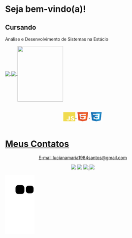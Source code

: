 <h1> Seja bem-vindo(a)! </h1>
<h2> Cursando</h2>
<p> Análise e Desenvolvimento de Sistemas na Estácio </p>


<div>
<a href="https://github.com/luciana-maria">
<img height="180em"   align="center" src="https://github-readme-stats.vercel.app/api?username=luciana-maria&show_icons=true&theme=react&include_all_commits=true&count_private=true"/>
<img height="180em"  align="center" src="https://github-readme-stats.vercel.app/api/top-langs/?username=luciana-maria&layout=compact&langs_count=7&theme=react" />

<img align="center" width="148" height="180" src="https://media1.tenor.com/images/68e8337fb4eb7e40645d832c64762a8b/tenor.gif?itemid=19443613">
</div>
<br>
<div  align="center">
<div style="display: inline_block"><br>
<img align="center" alt="Rafa-Js" height="30" width="40" src="https://raw.githubusercontent.com/devicons/devicon/master/icons/javascript/javascript-plain.svg">
<img align="center" alt="HTML" height="30" width="40" src="https://raw.githubusercontent.com/devicons/devicon/master/icons/html5/html5-original.svg">
<img align="center" alt="CSS" height="30" width="40" src="https://raw.githubusercontent.com/devicons/devicon/master/icons/css3/css3-original.svg">

</div>
<br>
  <h1 align="left"> Meus Contatos</h1>
  <p> E-mail lucianamaria1984santos@gmail.com</p>
<a href="https://www.instagram.com/invites/contact/?i=17p7mhjjhms16&utm_content=2pxrn6z" target="_blank"><img src="https://img.shields.io/badge/-Instagram-%23E4405F?style=for-the-badge&logo=instagram&logoColor=white" target="_blank"></a>
<a href="https://www.linkedin.com/in/luciana-santos-maria/" target="_blank"><img src="https://img.shields.io/badge/-LinkedIn-%230077B5?style=for-the-badge&logo=linkedin&logoColor=white" target="_blank"></a>
<a href="https://wa.me/55" target="_blank">
<img src="https://img.shields.io/badge/WhatsApp-25D366?style=for-the-badge&logo=whatsapp&logoColor=white" target="_blank">
</a>
<a href="https://discord.gg/lucianamaria#9911"target="_blank">
<img src="https://img.shields.io/badge/Discord-7289DA?style=for-the-badge&logo=discord&logoColor=white" target="_blank">
</a>

</a>
</div>
  
  ![snake gif](https://github.com/Luciana-Maria/Luciana-Maria/blob/output/github-contribution-grid-snake.svg)
